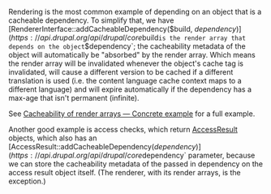 Rendering is the most common example of depending on an object that is a cacheable dependency. To simplify that, we have [RendererInterface::addCacheableDependency($build, $dependency)](https://api.drupal.org/api/drupal/core%21lib%21Drupal%21Core%21Render%21RendererInterface.php/function/RendererInterface%3A%3AaddCacheableDependency/8) — where `$build` is the render array that depends on the object `$dependency`; the cacheability metadata of the object will automatically be "absorbed" by the render array. Which means the render array will be invalidated whenever the object's cache tag is invalidated, will cause a different version to be cached if a different translation is used (i.e. the content language cache context maps to a different language) and will expire automatically if the dependency has a max-age that isn't permanent (infinite).

See [Cacheability of render arrays — Concrete example](/developing/api/8/render/arrays/cacheability#concrete-example) for a full example.

Another good example is access checks, which return [AccessResult](https://api.drupal.org/api/drupal/core%21lib%21Drupal%21Core%21Access%21AccessResult.php/class/AccessResult/8) objects, which also has an [AccessResult::addCacheableDependency($dependency)](https://api.drupal.org/api/drupal/core%21lib%21Drupal%21Core%21Access%21AccessResult.php/function/AccessResult%3A%3AaddCacheableDependency/8) method. Note that here, we _only_ have the `$dependency` parameter, because we can store the cacheability metadata of the passed in dependency on the access result object itself. (The renderer, with its render arrays, is the exception.)